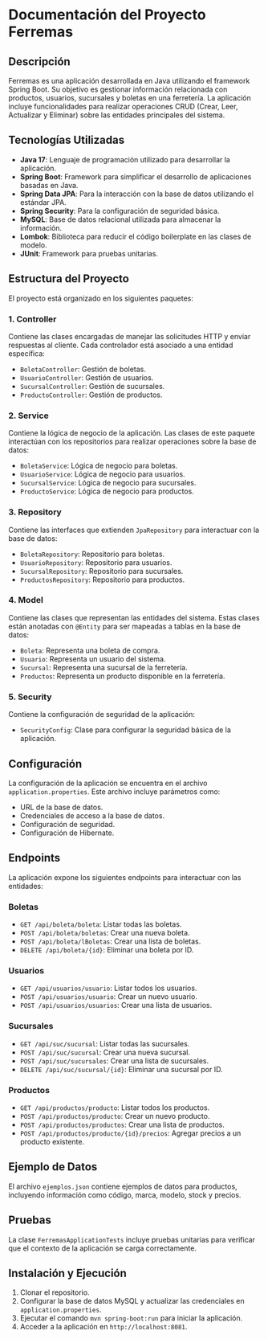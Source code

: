 # Documentación del Proyecto Ferremas

## Descripción
Ferremas es una aplicación desarrollada en Java utilizando el framework Spring Boot. Su objetivo es gestionar información relacionada con productos, usuarios, sucursales y boletas en una ferretería. La aplicación incluye funcionalidades para realizar operaciones CRUD (Crear, Leer, Actualizar y Eliminar) sobre las entidades principales del sistema.

## Tecnologías Utilizadas
- **Java 17**: Lenguaje de programación utilizado para desarrollar la aplicación.
- **Spring Boot**: Framework para simplificar el desarrollo de aplicaciones basadas en Java.
- **Spring Data JPA**: Para la interacción con la base de datos utilizando el estándar JPA.
- **Spring Security**: Para la configuración de seguridad básica.
- **MySQL**: Base de datos relacional utilizada para almacenar la información.
- **Lombok**: Biblioteca para reducir el código boilerplate en las clases de modelo.
- **JUnit**: Framework para pruebas unitarias.

## Estructura del Proyecto
El proyecto está organizado en los siguientes paquetes:

### 1. **Controller**
Contiene las clases encargadas de manejar las solicitudes HTTP y enviar respuestas al cliente. Cada controlador está asociado a una entidad específica:
- `BoletaController`: Gestión de boletas.
- `UsuarioController`: Gestión de usuarios.
- `SucursalController`: Gestión de sucursales.
- `ProductoController`: Gestión de productos.

### 2. **Service**
Contiene la lógica de negocio de la aplicación. Las clases de este paquete interactúan con los repositorios para realizar operaciones sobre la base de datos:
- `BoletaService`: Lógica de negocio para boletas.
- `UsuarioService`: Lógica de negocio para usuarios.
- `SucursalService`: Lógica de negocio para sucursales.
- `ProductoService`: Lógica de negocio para productos.

### 3. **Repository**
Contiene las interfaces que extienden `JpaRepository` para interactuar con la base de datos:
- `BoletaRepository`: Repositorio para boletas.
- `UsuarioRepository`: Repositorio para usuarios.
- `SucursalRepository`: Repositorio para sucursales.
- `ProductosRepository`: Repositorio para productos.

### 4. **Model**
Contiene las clases que representan las entidades del sistema. Estas clases están anotadas con `@Entity` para ser mapeadas a tablas en la base de datos:
- `Boleta`: Representa una boleta de compra.
- `Usuario`: Representa un usuario del sistema.
- `Sucursal`: Representa una sucursal de la ferretería.
- `Productos`: Representa un producto disponible en la ferretería.

### 5. **Security**
Contiene la configuración de seguridad de la aplicación:
- `SecurityConfig`: Clase para configurar la seguridad básica de la aplicación.

## Configuración
La configuración de la aplicación se encuentra en el archivo `application.properties`. Este archivo incluye parámetros como:
- URL de la base de datos.
- Credenciales de acceso a la base de datos.
- Configuración de seguridad.
- Configuración de Hibernate.

## Endpoints
La aplicación expone los siguientes endpoints para interactuar con las entidades:

### Boletas
- `GET /api/boleta/boleta`: Listar todas las boletas.
- `POST /api/boleta/boletas`: Crear una nueva boleta.
- `POST /api/boleta/lBoletas`: Crear una lista de boletas.
- `DELETE /api/boleta/{id}`: Eliminar una boleta por ID.

### Usuarios
- `GET /api/usuarios/usuario`: Listar todos los usuarios.
- `POST /api/usuarios/usuario`: Crear un nuevo usuario.
- `POST /api/usuarios/usuarios`: Crear una lista de usuarios.

### Sucursales
- `GET /api/suc/sucursal`: Listar todas las sucursales.
- `POST /api/suc/sucursal`: Crear una nueva sucursal.
- `POST /api/suc/sucursales`: Crear una lista de sucursales.
- `DELETE /api/suc/sucursal/{id}`: Eliminar una sucursal por ID.

### Productos
- `GET /api/productos/producto`: Listar todos los productos.
- `POST /api/productos/producto`: Crear un nuevo producto.
- `POST /api/productos/productos`: Crear una lista de productos.
- `POST /api/productos/producto/{id}/precios`: Agregar precios a un producto existente.

## Ejemplo de Datos
El archivo `ejemplos.json` contiene ejemplos de datos para productos, incluyendo información como código, marca, modelo, stock y precios.

## Pruebas
La clase `FerremasApplicationTests` incluye pruebas unitarias para verificar que el contexto de la aplicación se carga correctamente.

## Instalación y Ejecución
1. Clonar el repositorio.
2. Configurar la base de datos MySQL y actualizar las credenciales en `application.properties`.
3. Ejecutar el comando `mvn spring-boot:run` para iniciar la aplicación.
4. Acceder a la aplicación en `http://localhost:8081`.
